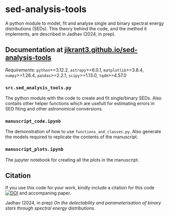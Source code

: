 # sed-analysis-tools
A python module to model, fit and analyse single and binary spectral energy distributions (SEDs). This theory behind the code, and the method it implements, are described in Jadhav (2024, in prep).

## Documentation at [jikrant3.github.io/sed-analysis-tools](https://jikrant3.github.io/sed-analysis-tools)

*Requirements*: `python`>=3.12.2, `astropy`>=6.0.1, `matplotlib`>=3.8.4, `numpy`>=1.26.4, `pandas`>=2.2.1, `scipy`>=1.13.0, `tqdm`>=4.57.0

### `src.sed_analysis_tools.py`
The python module with the code to create and fit single/binary SEDs. Also contails other helper functions which are usefult for estimating errors in SED fiting and other astronomical conversions.

### `manuscript_code.ipynb`
The demonstration of how to use `functions_and_classes.py`. Also generate the models required to replicate the contents of the manuscript.

### `manuscript_plots.ipynb`
The jupyter notebook for creating all the plots in the manuscript.

## Citation
If you use this code for your work, kindly include a citation for this code [![DOI](https://zenodo.org/badge/856901189.svg)](https://zenodo.org/doi/10.5281/zenodo.13789847) and accompaning paper.

Jadhav (2024, in prep) _On the detectability and parameterisation of binary stars through spectral energy distributions_.
